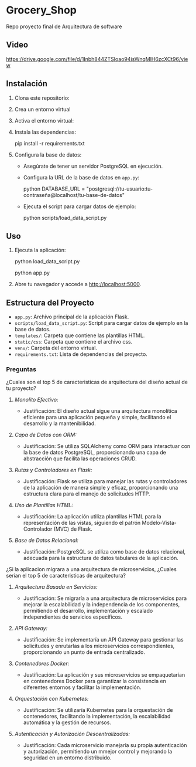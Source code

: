 # Grocery_Shop
Repo proyecto final de Arquitectura de software

## Video
https://drive.google.com/file/d/1Inbh844ZTSloao94isWnqMlH6zcXCt96/view

## Instalación

1. Clona este repositorio:

2. Crea un entorno virtual

3. Activa el entorno virtual:

4. Instala las dependencias:

    pip install -r requirements.txt
    

5. Configura la base de datos:

    - Asegúrate de tener un servidor PostgreSQL en ejecución.
    - Configura la URL de la base de datos en `app.py`:

        python
        DATABASE_URL = "postgresql://tu-usuario:tu-contraseña@localhost/tu-base-de-datos"
        

    - Ejecuta el script para cargar datos de ejemplo:

        python scripts/load_data_script.py
        

## Uso

1. Ejecuta la aplicación:

    python load_data_script.py
   
    python app.py
    

2. Abre tu navegador y accede a [http://localhost:5000](http://localhost:5000).


## Estructura del Proyecto

- `app.py`: Archivo principal de la aplicación Flask.
- `scripts/load_data_script.py`: Script para cargar datos de ejemplo en la base de datos.
- `templates/`: Carpeta que contiene las plantillas HTML.
- `static/css`: Carpeta que contiene el archivo css.
- `venv/`: Carpeta del entorno virtual.
- `requirements.txt`: Lista de dependencias del proyecto.


### Preguntas
¿Cuales son el top 5 de caracteristicas de arquitectura del diseño actual de tu proyecto? 

1. *Monolito Efectivo:*
   - Justificación: El diseño actual sigue una arquitectura monolítica eficiente para una aplicación pequeña y simple, facilitando el desarrollo y la mantenibilidad.

2. *Capa de Datos con ORM:*
   - Justificación: Se utiliza SQLAlchemy como ORM para interactuar con la base de datos PostgreSQL, proporcionando una capa de abstracción que facilita las operaciones CRUD.

3. *Rutas y Controladores en Flask:*
   - Justificación: Flask se utiliza para manejar las rutas y controladores de la aplicación de manera simple y eficaz, proporcionando una estructura clara para el manejo de solicitudes HTTP.

4. *Uso de Plantillas HTML:*
   - Justificación: La aplicación utiliza plantillas HTML para la representación de las vistas, siguiendo el patrón Modelo-Vista-Controlador (MVC) de Flask.

5. *Base de Datos Relacional:*
   - Justificación: PostgreSQL se utiliza como base de datos relacional, adecuada para la estructura de datos tabulares de la aplicación.

¿Si la aplicacion migrara a una arquitectura de microservicios, ¿Cuales serian el top 5 de caracteristicas de arquitectura?

1. *Arquitectura Basada en Servicios:*
   - Justificación: Se migraría a una arquitectura de microservicios para mejorar la escalabilidad y la independencia de los componentes, permitiendo el desarrollo, implementación y escalado independientes de servicios específicos.

2. *API Gateway:*
   - Justificación: Se implementaría un API Gateway para gestionar las solicitudes y enrutarlas a los microservicios correspondientes, proporcionando un punto de entrada centralizado.

3. *Contenedores Docker:*
   - Justificación: La aplicación y sus microservicios se empaquetarían en contenedores Docker para garantizar la consistencia en diferentes entornos y facilitar la implementación.

4. *Orquestación con Kubernetes:*
   - Justificación: Se utilizaría Kubernetes para la orquestación de contenedores, facilitando la implementación, la escalabilidad automática y la gestión de recursos.

5. *Autenticación y Autorización Descentralizadas:*
   - Justificación: Cada microservicio manejaría su propia autenticación y autorización, permitiendo un mmejor control y mejorando la seguridad en un entorno distribuido.
